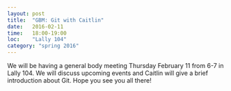 ```yaml
---
layout: post
title:  "GBM: Git with Caitlin"
date:   2016-02-11
time:   18:00-19:00
loc:    "Lally 104"
category: "spring 2016"
---
```


We will be having a general body meeting Thursday February 11 from 6-7 in Lally 104.
We will discuss upcoming events and Caitlin will give a brief introduction about Git.
Hope you see you all there!
